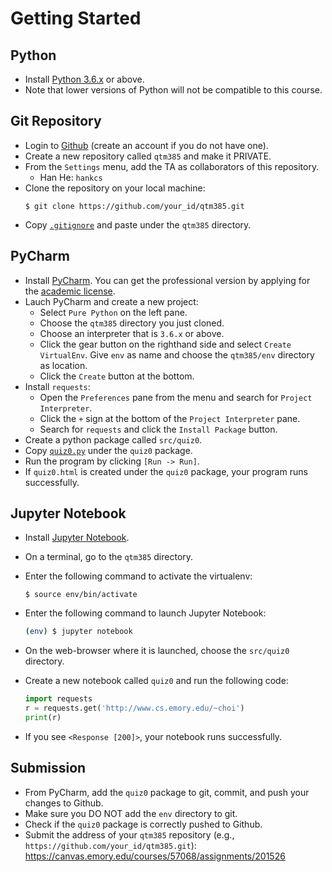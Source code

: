 Getting Started
=====

## Python

* Install [Python 3.6.x](https://www.python.org/downloads/) or above.
* Note that lower versions of Python will not be compatible to this course.


## Git Repository

* Login to [Github](https://github.com) (create an account if you do not have one). 
* Create a new repository called `qtm385` and make it PRIVATE.
* From the `Settings` menu, add the TA as collaborators of this repository.
  * Han He: `hankcs`
* Clone the repository on your local machine:
  ```
  $ git clone https://github.com/your_id/qtm385.git
  ```
* Copy [`.gitignore`](.gitignore) and paste under the `qtm385` directory.


## PyCharm

* Install [PyCharm](https://www.jetbrains.com/pycharm/download/). You can get the professional version by applying for the [academic license](https://www.jetbrains.com/student/).
* Lauch PyCharm and create a new project:
   * Select `Pure Python` on the left pane.
   * Choose the `qtm385` directory you just cloned.
   * Choose an interpreter that is `3.6.x` or above.
   * Click the gear button on the righthand side and select `Create VirtualEnv`. Give `env` as name and choose the `qtm385/env` directory as location.
   * Click the `Create` button at the bottom.
* Install `requests`:
  * Open the `Preferences` pane from the menu and search for `Project Interpreter`.
  * Click the `+` sign at the bottom of the `Project Interpreter` pane.
  * Search for `requests` and click the `Install Package` button.
* Create a python package called `src/quiz0`.
* Copy [`quiz0.py`](src/quiz0.py) under the `quiz0` package.
* Run the program by clicking `[Run -> Run]`.
* If `quiz0.html` is created under the `quiz0` package, your program runs successfully.


## Jupyter Notebook

* Install [Jupyter Notebook](http://jupyter.readthedocs.io/en/latest/install.html).
* On a terminal, go to the `qtm385` directory.
* Enter the following command to activate the virtualenv:

   ```
   $ source env/bin/activate
   ```

* Enter the following command to launch Jupyter Notebook:

   ```bash
   (env) $ jupyter notebook
   ```

* On the web-browser where it is launched, choose the `src/quiz0` directory.
* Create a new notebook called `quiz0` and run the following code:
  ```python
  import requests
  r = requests.get('http://www.cs.emory.edu/~choi')
  print(r)
   ```
* If you see `<Response [200]>`, your notebook runs successfully.


## Submission

* From PyCharm, add the `quiz0` package to git, commit, and push your changes to Github.
* Make sure you DO NOT add the `env` directory to git.
* Check if the `quiz0` package is correctly pushed to Github.
* Submit the address of your `qtm385` repository (e.g., `https://github.com/your_id/qtm385.git`): https://canvas.emory.edu/courses/57068/assignments/201526